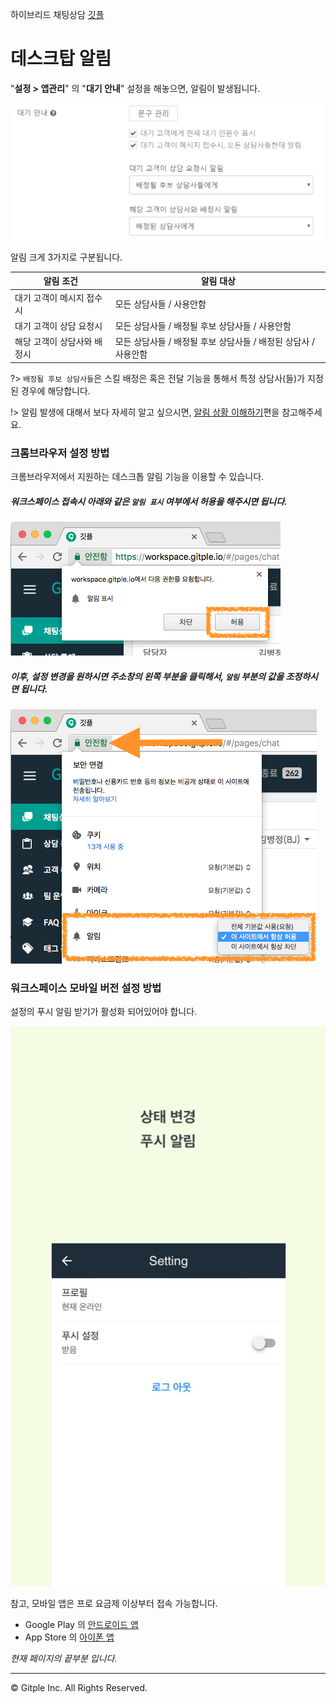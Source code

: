 하이브리드 채팅상담 [깃플](https://gitple.io)

# 데스크탑 알림 

"**설정 > 앱관리**" 의 "**대기 안내**" 설정을 해놓으면, 알림이 발생됩니다.

![Alert Setting](assets/images/alerts//wsAlertOption.png)

알림 크게 3가지로 구분됩니다.

| 알림 조건 | 알림 대상 |
|---------- | -------- |
| 대기 고객이 메시지 접수시 | 모든 상담사들 / 사용안함|
| 대기 고객이 상담 요청시 | 모든 상담사들 / 배정될 후보 상담사들 / 사용안함 |
| 해당 고객이 상담사와 배정시 | 모든 상담사들 / 배정될 후보 상담사들 / 배정된 상담사 / 사용안함 |

?> `배정될 후보 상담사들`은 스킬 배정은 혹은 전달 기능을 통해서 특정 상담사(들)가 지정된 경우에 해당합니다.

!> 알림 발생에 대해서 보다 자세히 알고 싶으시면, [알림 상황 이해하기](alertscases.md)편을 참고해주세요.

### 크롬브라우저 설정 방법

크롬브라우저에서 지원하는 데스크톱 알림 기능을 이용할 수 있습니다.

##### 워크스페이스 접속시 아래와 같은 `알림 표시` 여부에서 허용을 해주시면 됩니다.
  ![Chrome Push](assets/images/alerts//wsSettingChromePush.png)

##### 이후, 설정 변경을 원하시면 주소창의 왼쪽 부분을 클릭해서, `알림` 부분의 값을 조정하시면 됩니다.
  ![Chrome Push On](assets/images/alerts//wsSettingChromePushOn.png)
  

### 워크스페이스 모바일 버전 설정 방법

설정의 푸시 알림 받기가 활성화 되어있어야 합니다.

  ![WS Mobile Setting](assets/images/alerts//wsMobileSetting.png)

참고, 모바일 앱은 프로 요금제 이상부터 접속 가능합니다.
- Google Play 의 [안드로이드 앱](https://play.google.com/store/apps/details?id=com.gitpleapp)
- App Store 의 [아이폰 앱](https://apps.apple.com/kr/app/gitple-workspace-%EA%B9%83%ED%94%8C-%EC%9B%8C%ED%81%AC%EC%8A%A4%ED%8E%98%EC%9D%B4%EC%8A%A4/id1459615463)

*현재 페이지의 끝부분 입니다.*

---

© Gitple Inc. All Rights Reserved.
